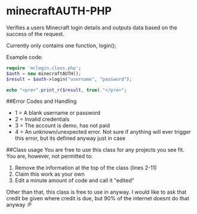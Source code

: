 # minecraftAUTH-PHP
Verifies a users Minecraft login details and outputs data based on the success of the request.

Currently only contains one function, login();

Example code:

```php
require 'mclogin.class.php';
$auth = new minecraftAUTH();
$result = $auth->login("username", "password");

echo "<pre>".print_r($result, true)."</pre>";
```

##Error Codes and Handling
* 1 = A blank username or password
* 2 = Invalid credentials
* 3 = The account is demo, has not paid
* 4 = An unknown/unexpected error. Not sure if anything will ever trigger this error, but its defined anyway just in case

##Class usage
You are free to use this class for any projects you see fit. You are, however, not permitted to:
1. Remove the information at the top of the class (lines 2-11)
2. Claim this work as your own
3. Edit a minute amount of code and call it "edited"

Other than that, this class is free to use in anyway. I would like to ask that credit be given where credit is due, but 90% of the internet doesnt do that anyway :P
